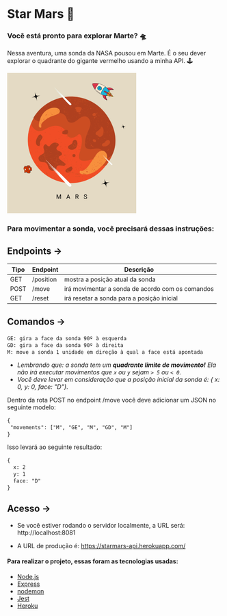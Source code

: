 # Star Mars :rocket:	

### Você está pronto para explorar Marte? :flying_saucer:	

Nessa aventura, uma sonda da NASA pousou em Marte. É o seu dever explorar o quadrante do gigante vermelho usando a minha API. :joystick:	

![Star Mars](https://github.com/maitegomess/StarMars-API/blob/main/StarMars-IMG3.png)

### Para movimentar a sonda, você precisará dessas instruções:
## Endpoints -> 
| Tipo | Endpoint | Descrição |
| --- | --- | --- |
| GET | /position | mostra a posição atual da sonda |
| POST | /move | irá movimentar a sonda de acordo com os comandos |
| GET | /reset | irá resetar a sonda para a posição inicial |

## Comandos ->
```
GE: gira a face da sonda 90º à esquerda
GD: gira a face da sonda 90º à direita
M: move a sonda 1 unidade em direção à qual a face está apontada
```

* *Lembrando que: a sonda tem um **quadrante limite de movimento!** Ela não irá executar movimentos que `x` ou `y` sejam `> 5` ou `< 0`.* 
* *Você deve levar em consideração que a posição inicial da sonda é: { x: 0, y: 0, face: "D"}.*

Dentro da rota POST no endpoint /move você deve adicionar um JSON no seguinte modelo:
```
{
 "movements": ["M", "GE", "M", "GD", "M"]
}
```

Isso levará ao seguinte resultado:

```
{
  x: 2
  y: 1
  face: "D"
}
```

## Acesso ->
* Se você estiver rodando o servidor localmente, a URL será:
http://localhost:8081

* A URL de produção é:
https://starmars-api.herokuapp.com/


#### Para realizar o projeto, essas foram as tecnologias usadas:
-  [Node.js](https://nodejs.org/)
-  [Express](https://expressjs.com/)
-  [nodemon](https://nodemon.io/)
-  [Jest](https://jestjs.io/)
-  [Heroku](https://heroku.com/)
